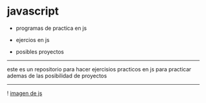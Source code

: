 # javascript

- programas de practica en js

- ejercios en js

- posibles proyectos

***
este es un repositorio para hacer ejercisios practicos en js para practicar ademas de las posibilidad de proyectos

***
! [imagen de js]("https://bairesdev.mo.cloudinary.net/blog/2023/08/What-Is-JavaScript-Used-For.jpg")


